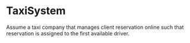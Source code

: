 # TaxiSystem
Assume a taxi company that manages client reservation online such that reservation is assigned to the first available driver.
